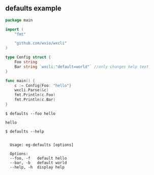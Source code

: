 ## defaults example

<!--tmpl,code=go:cat main.go -->
``` go 
package main

import (
	"fmt"

	"github.com/wxio/wxcli"
)

type Config struct {
	Foo string
	Bar string `wxcli:"default=world"` //only changes help text
}

func main() {
	c := Config{Foo: "hello"}
	wxcli.Parse(&c)
	fmt.Println(c.Foo)
	fmt.Println(c.Bar)
}
```
<!--/tmpl-->

```
$ defaults --foo hello
```

<!--tmpl,code=plain:go run main.go --foo hello -->
``` plain 
hello

```
<!--/tmpl-->

```
$ defaults --help
```

<!--tmpl,code=plain:go build -o eg-defaults && ./eg-defaults --help ; rm eg-defaults -->
``` plain 

  Usage: eg-defaults [options]

  Options:
  --foo, -f   default hello
  --bar, -b   default world
  --help, -h  display help

```
<!--/tmpl-->
